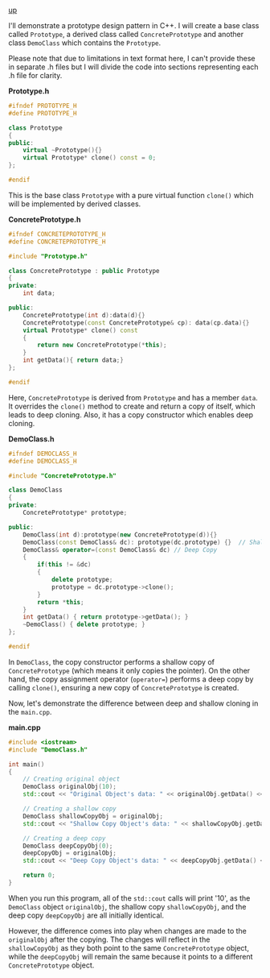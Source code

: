 [up](../README.md)
 
 I'll demonstrate a prototype design pattern in C++. I will create a base class called `Prototype`, a derived class called `ConcretePrototype` and another class `DemoClass` which contains the `Prototype`. 

Please note that due to limitations in text format here, I can't provide these in separate .h files but I will divide the code into sections representing each .h file for clarity.

**Prototype.h**

```cpp
#ifndef PROTOTYPE_H
#define PROTOTYPE_H

class Prototype
{
public:
    virtual ~Prototype(){}
    virtual Prototype* clone() const = 0;
};

#endif
```
This is the base class `Prototype` with a pure virtual function `clone()` which will be implemented by derived classes.

**ConcretePrototype.h**

```cpp
#ifndef CONCRETEPROTOTYPE_H
#define CONCRETEPROTOTYPE_H

#include "Prototype.h"

class ConcretePrototype : public Prototype
{
private:
    int data;

public:
    ConcretePrototype(int d):data(d){}
    ConcretePrototype(const ConcretePrototype& cp): data(cp.data){}
    virtual Prototype* clone() const
    {
        return new ConcretePrototype(*this); 
    }
    int getData(){ return data;}
};

#endif
```
Here, `ConcretePrototype` is derived from `Prototype` and has a member `data`. It overrides the `clone()` method to create and return a copy of itself, which leads to deep cloning. Also, it has a copy constructor which enables deep cloning.

**DemoClass.h**

```cpp
#ifndef DEMOCLASS_H
#define DEMOCLASS_H

#include "ConcretePrototype.h"

class DemoClass
{
private:
    ConcretePrototype* prototype;

public:
    DemoClass(int d):prototype(new ConcretePrototype(d)){}
    DemoClass(const DemoClass& dc): prototype(dc.prototype) {}  // Shallow Copy
    DemoClass& operator=(const DemoClass& dc) // Deep Copy
    {
        if(this != &dc)
        {
            delete prototype;
            prototype = dc.prototype->clone();
        }
        return *this;
    }
    int getData() { return prototype->getData(); }
    ~DemoClass() { delete prototype; }
};

#endif
```
In `DemoClass`, the copy constructor performs a shallow copy of `ConcretePrototype` (which means it only copies the pointer). On the other hand, the copy assignment operator (`operator=`) performs a deep copy by calling `clone()`, ensuring a new copy of `ConcretePrototype` is created.

Now, let's demonstrate the difference between deep and shallow cloning in the `main.cpp`.

**main.cpp**

```cpp
#include <iostream>
#include "DemoClass.h"

int main()
{
    // Creating original object
    DemoClass originalObj(10);
    std::cout << "Original Object's data: " << originalObj.getData() << std::endl;

    // Creating a shallow copy
    DemoClass shallowCopyObj = originalObj;
    std::cout << "Shallow Copy Object's data: " << shallowCopyObj.getData() << std::endl;

    // Creating a deep copy
    DemoClass deepCopyObj(0);
    deepCopyObj = originalObj;
    std::cout << "Deep Copy Object's data: " << deepCopyObj.getData() << std::endl;

    return 0;
}
```
When you run this program, all of the `std::cout` calls will print '10', as the `DemoClass` object `originalObj`, the shallow copy `shallowCopyObj`, and the deep copy `deepCopyObj` are all initially identical. 

However, the difference comes into play when changes are made to the `originalObj` after the copying. The changes will reflect in the `shallowCopyObj` as they both point to the same `ConcretePrototype` object, while the `deepCopyObj` will remain the same because it points to a different `ConcretePrototype` object.
